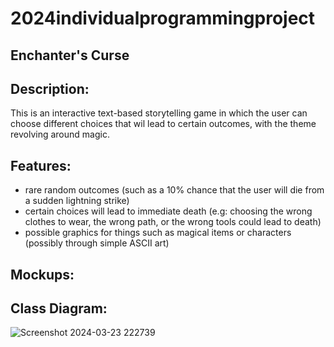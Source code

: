 # 2024individualprogrammingproject

## Enchanter's Curse

## Description: 
This is an interactive text-based storytelling game in which the user can choose different choices that wil lead to certain outcomes, with the theme revolving around magic.

## Features:
* rare random outcomes (such as a 10% chance that the user will die from a sudden lightning strike)
* certain choices will lead to immediate death (e.g: choosing the wrong clothes to wear, the wrong path, or the wrong tools could lead to death)
* possible graphics for things such as magical items or characters (possibly through simple ASCII art)

## Mockups:

## Class Diagram:


![Screenshot 2024-03-23 222739](https://github.com/CosmicIris/2024individualprogrammingproject/assets/111626385/3b6fe4e7-c5cd-4008-ad28-d9c6a06a5f62)
